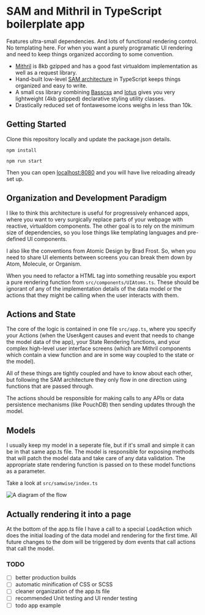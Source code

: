 # SAM and Mithril in TypeScript boilerplate app

Features ultra-small dependencies. And lots of functional rendering control. No templating here. For when you want a purely programatic UI rendering and need to keep things organized according to some convention.

- [Mithril](http://mithril.js.org/) is 8kb gzipped and has a good fast virtualdom implementation as well as a request library. 
- Hand-built low-level [SAM architecture](http://sam.js.org/) in TypeScript keeps things organized and easy to write. 
- A small css library combining [Basscss](http://basscss.com/) and [lotus](http://goatslacker.github.io/lotus.css/) gives you very lightweight (4kb gzipped) declarative styling utility classes.
- Drastically reduced set of fontawesome icons weighs in less than 10k.



## Getting Started

Clone this repository locally and update the package.json details.

`npm install`

`npm run start`

Then you can open [localhost:8080](http://localhost:8080) and you will have live reloading already set up.

## Organization and Development Paradigm

I like to think this architecture is useful for progressively enhanced apps, where you want to very surgically replace parts of your webpage with reactive, virtualdom components. The other goal is to rely on the minimum size of dependencies, so you lose things like templating languages and pre-defined UI components. 

I also like the conventions from Atomic Design by Brad Frost. So, when you need to share UI elements between screens you can break them down by Atom, Molecule, or Organism.

When you need to refactor a HTML tag into something reusable you export a pure rendering function from `src/components/UIAtoms.ts`. These should be ignorant of any of the implementation details of the data model or the actions that they might be calling when the user interacts with them.

## Actions and State
The core of the logic is contained in one file `src/app.ts`, where you specify your Actions (when the UserAgent causes and event that needs to change the model data of the app), your State Rendering functions, and your complex high-level user interface screens (which are Mithril components which contain a view function and are in some way coupled to the state or the model).

All of these things are tightly coupled and have to know about each other, but following the SAM architecture they only flow in one direction using functions that are passed through.

The actions should be responsible for making calls to any APIs or data persistence mechanisms (like PouchDB) then sending updates through the model.

## Models
I usually keep my model in a seperate file, but if it's small and simple it can be in that same app.ts file. The model is responsible for exposing methods that will patch the model data and take care of any data validation. The appropriate state rendering function is passed on to these model functions as a parameter.

Take a look at `src/samwise/index.ts`


![A diagram of the flow](http://uploads.timbendt.com.s3.amazonaws.com/dropzone/SAM%20Mithril-1.png)

## Actually rendering it into a page

At the bottom of the app.ts file I have a call to a special LoadAction which does the initial loading of the data model and rendering for the first time. All future changes to the dom will be triggered by dom events that call actions that call the model.


### TODO

- [ ] better production builds
- [ ] automatic minification of CSS or SCSS
- [ ] cleaner organization of the app.ts file
- [ ] recommended Unit testing and UI render testing
- [ ] todo app example
